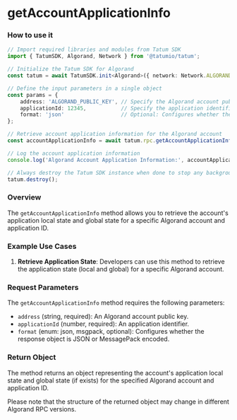 # getAccountApplicationInfo

### How to use it

```typescript
// Import required libraries and modules from Tatum SDK
import { TatumSDK, Algorand, Network } from '@tatumio/tatum';

// Initialize the Tatum SDK for Algorand
const tatum = await TatumSDK.init<Algorand>({ network: Network.ALGORAND_ALGOD });

// Define the input parameters in a single object
const params = {
    address: 'ALGORAND_PUBLIC_KEY', // Specify the Algorand account public key.
    applicationId: 12345,           // Specify the application identifier.
    format: 'json'                  // Optional: Configures whether the response object is JSON or MessagePack encoded (enum: json, msgpack).
};

// Retrieve account application information for the Algorand account
const accountApplicationInfo = await tatum.rpc.getAccountApplicationInfo(params);

// Log the account application information
console.log('Algorand Account Application Information:', accountApplicationInfo);

// Always destroy the Tatum SDK instance when done to stop any background processes
tatum.destroy();
```

### Overview

The `getAccountApplicationInfo` method allows you to retrieve the account's application local state and global state for a specific Algorand account and application ID.

### Example Use Cases

1. **Retrieve Application State**: Developers can use this method to retrieve the application state (local and global) for a specific Algorand account.

### Request Parameters

The `getAccountApplicationInfo` method requires the following parameters:

- `address` (string, required): An Algorand account public key.
- `applicationId` (number, required): An application identifier.
- `format` (enum: json, msgpack, optional): Configures whether the response object is JSON or MessagePack encoded.

### Return Object

The method returns an object representing the account's application local state and global state (if exists) for the specified Algorand account and application ID. 

Please note that the structure of the returned object may change in different Algorand RPC versions.
